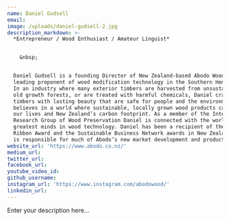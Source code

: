```yaml
---
name: Daniel Gudsell
email:
image: /uploads/daniel-gudsell-2.jpg
description_markdown: >-
  *Entrepreneur / Wood Enthusiast / Amateur Linguist*


    &nbsp;


  Daniel Gudsell is a founding Director of New Zealand-based Abodo Wood - the
  leading proponent of wood modification technology in the Southern Hemisphere.
  In an industry where many exterior timbers are harvested from unsustainable
  old growth forests, or are treated with harmful chemicals, Daniel crafts
  timbers with lasting beauty that are safe for people and the environment. He
  believes in a world where sustainable, locally grown wood products can improve
  our lives and New Zealand’s carbon footprint. As a member of the International
  Research Group of Wood Preservation Daniel is connected with the world’s
  greatest minds in wood technology. Daniel has been a recipient of the Green
  Ribbon Award and the Sustainable Business Network awards in New Zealand, and
  is responsible for much of Abodo’s new market development and product design.
website_url: 'https://www.abodo.co.nz/'
medium_url:
twitter_url:
facebook_url:
youtube_video_id:
github_username:
instagram_url: 'https://www.instagram.com/abodowood/'
linkedin_url:
---
```


Enter your description here...
